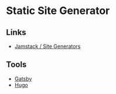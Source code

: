 # Static Site Generator

## Links

- [Jamstack / Site Generators](https://jamstack.org/generators/)

## Tools

- [Gatsby](/gatsby.md)
- [Hugo](/hugo.md)
